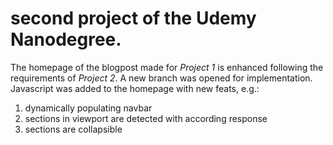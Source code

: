 # second project of the Udemy Nanodegree.
The homepage of the blogpost made for *Project 1* is enhanced following the requirements of *Project 2*.
A new branch was opened for implementation.
Javascript was added to the homepage with new feats, e.g.:
1. dynamically populating navbar
2. sections in viewport are detected with according response
3. sections are collapsible
